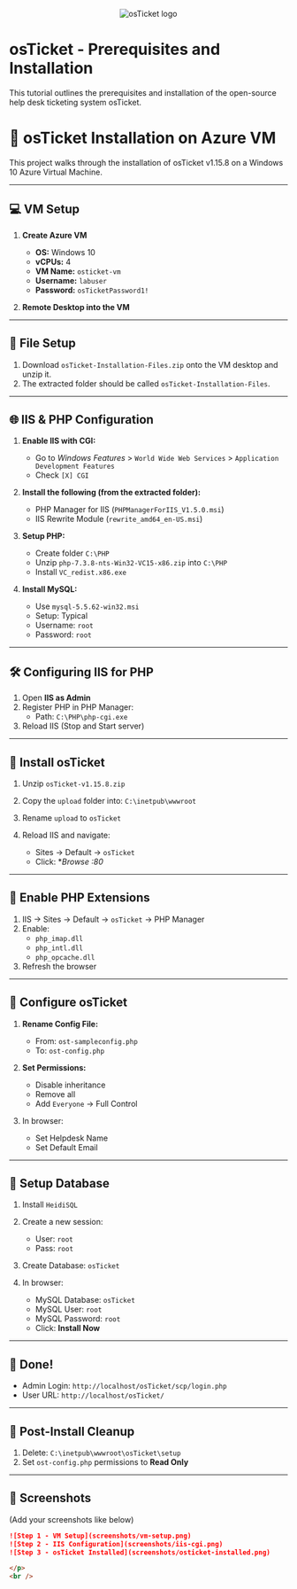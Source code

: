 <p align="center">
<img src="https://i.imgur.com/Clzj7Xs.png" alt="osTicket logo"/>
</p>

<h1>osTicket - Prerequisites and Installation</h1>
This tutorial outlines the prerequisites and installation of the open-source help desk ticketing system osTicket.<br />


# 🧰 osTicket Installation on Azure VM

This project walks through the installation of osTicket v1.15.8 on a Windows 10 Azure Virtual Machine.

---

## 💻 VM Setup

1. **Create Azure VM**
   - **OS:** Windows 10
   - **vCPUs:** 4
   - **VM Name:** `osticket-vm`
   - **Username:** `labuser`
   - **Password:** `osTicketPassword1!`

2. **Remote Desktop into the VM**

---

## 📁 File Setup

1. Download `osTicket-Installation-Files.zip` onto the VM desktop and unzip it.
2. The extracted folder should be called `osTicket-Installation-Files`.

---

## 🌐 IIS & PHP Configuration

1. **Enable IIS with CGI:**
   - Go to *Windows Features* > `World Wide Web Services` > `Application Development Features`
   - Check `[X] CGI`

2. **Install the following (from the extracted folder):**
   - PHP Manager for IIS (`PHPManagerForIIS_V1.5.0.msi`)
   - IIS Rewrite Module (`rewrite_amd64_en-US.msi`)

3. **Setup PHP:**
   - Create folder `C:\PHP`
   - Unzip `php-7.3.8-nts-Win32-VC15-x86.zip` into `C:\PHP`
   - Install `VC_redist.x86.exe`

4. **Install MySQL:**
   - Use `mysql-5.5.62-win32.msi`
   - Setup: Typical
   - Username: `root`
   - Password: `root`

---

## 🛠️ Configuring IIS for PHP

1. Open **IIS as Admin**
2. Register PHP in PHP Manager:
   - Path: `C:\PHP\php-cgi.exe`
3. Reload IIS (Stop and Start server)

---

## 🧷 Install osTicket

1. Unzip `osTicket-v1.15.8.zip`
2. Copy the `upload` folder into: `C:\inetpub\wwwroot`
3. Rename `upload` to `osTicket`

4. Reload IIS and navigate:
   - Sites → Default → `osTicket`
   - Click: **Browse *:80**

---

## 🔌 Enable PHP Extensions

1. IIS → Sites → Default → `osTicket` → PHP Manager
2. Enable:
   - `php_imap.dll`
   - `php_intl.dll`
   - `php_opcache.dll`
3. Refresh the browser

---

## 🔐 Configure osTicket

1. **Rename Config File:**
   - From: `ost-sampleconfig.php`
   - To: `ost-config.php`

2. **Set Permissions:**
   - Disable inheritance
   - Remove all
   - Add `Everyone` → Full Control

3. In browser:
   - Set Helpdesk Name
   - Set Default Email

---

## 🧮 Setup Database

1. Install `HeidiSQL`
2. Create a new session:
   - User: `root`
   - Pass: `root`
3. Create Database: `osTicket`

4. In browser:
   - MySQL Database: `osTicket`
   - MySQL User: `root`
   - MySQL Password: `root`
   - Click: **Install Now**

---

## 🥳 Done!

- Admin Login: `http://localhost/osTicket/scp/login.php`
- User URL: `http://localhost/osTicket/`

---

## 🧹 Post-Install Cleanup

1. Delete: `C:\inetpub\wwwroot\osTicket\setup`
2. Set `ost-config.php` permissions to **Read Only**

---

## 📸 Screenshots

(Add your screenshots like below)

```markdown
![Step 1 - VM Setup](screenshots/vm-setup.png)
![Step 2 - IIS Configuration](screenshots/iis-cgi.png)
![Step 3 - osTicket Installed](screenshots/osticket-installed.png)

</p>
<br />
